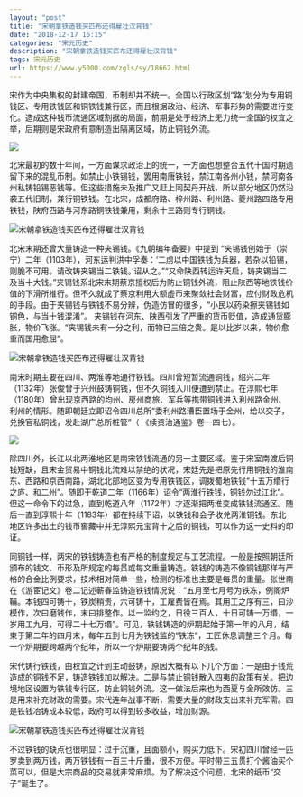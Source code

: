 ```yaml
---
layout: "post"
title: "宋朝拿铁造钱买匹布还得雇壮汉背钱"
date: "2018-12-17 16:15"
categories: "宋元历史"
description: "宋朝拿铁造钱买匹布还得雇壮汉背钱"
tags: 宋元历史
url: https://www.y5000.com/zgls/sy/18662.html
---
```






宋作为中央集权的封建帝国，币制却并不统一。全国以行政区划“路”划分为专用铜钱区、专用铁钱区和铜铁钱兼行区，而且根据政治、经济、军事形势的需要进行变化。造成这种钱币流通区域割据的局面，前期是处于经济上无力统一全国的权宜之举，后期则是宋政府有意制造出隔离区域，防止铜钱外流。

![](https://img.y5000.com/uploads/allimg/170406/0943425607-0.jpg)

北宋最初的数十年间，一方面谋求政治上的统一，一方面也想整合五代十国时期遗留下来的混乱币制。如禁止小铁锡钱，罢用南唐铁钱，禁江南各州小钱，禁河南各州私铸铅锡恶钱等。但这些措施未及推广又赶上同契丹开战，所以部分地区仍然沿袭五代旧制，兼行铜铁钱。在北宋，成都府路、梓州路、利州路、夔州路四路专用铁钱，陕府西路与河东路铜铁钱兼用，剩余十三路则专行铜钱。

![宋朝拿铁造钱买匹布还得雇壮汉背钱](/uploads/allimg/170406/6-1F406093229464.JPG)

北宋末期还曾大量铸造一种夹锡钱。《九朝编年备要》中提到
“夹锡钱创始于（崇宁）二年（1103年），河东运判洪中孚奏：‘二虏以中国铁钱为兵器，若杂以铅锡，则脆不可用。请改铸夹锡当二铁钱。’诏从之。”“又命陕西转运许天启，铸夹锡当二及当十大钱。”夹锡钱系北宋末期蔡京擅权后为防止铜钱外流，阻止陕西等地铁钱价值的下滑所推行。但不久就成了蔡京利用大额虚币来聚敛社会财富，应付财政危机的手段。由于夹锡钱与铁钱不易分辨，伪造仿冒的很多，“小民以药染擦夹锡钱如铜色，与当十钱混淆”。
夹锡钱在河东、陕西引发了严重的货币贬值，造成通货膨胀，物价飞涨。“夹锡钱未有一分之利，而物已三倍之贵。是以比岁以来，物价愈重而国用愈屈”。

![宋朝拿铁造钱买匹布还得雇壮汉背钱](/uploads/allimg/170406/6-1F406093305N6.JPG)

南宋时期主要在四川、两淮等地通行铁钱。四川曾短暂流通铜钱，绍兴二年（1132年）张俊曾于兴州鼓铸铜钱，但不久铜钱入川便遭到禁止。在淳熙七年（1180年）曾出现京西路的均州、房州商旅、军兵等携带铜钱进入利州路金州、利州的情形。随即朝廷立即诏令四川总所“委利州路漕臣置场于金州，给以交子，兑换官私铜钱，发赴湖广总所桩管”（
《续资治通鉴》卷一四七）。

![](https://img.y5000.com/uploads/allimg/170406/0943422420-1.jpg)

除四川外，长江以北两淮地区是南宋铁钱流通的另一主要区域。鉴于宋室南渡后铜钱短缺，且宋金贸易中铜钱北流难以禁绝的状况，宋廷先是把原先行用铜钱的淮南东、西路和京西南路，湖北北部地区变为专用铁钱区，调拨蜀地铁钱“十五万缗行之庐、和二州”。随即于乾道二年（1166年）诏令“两淮行铁钱，铜钱勿过江北”。但这一命令下的过急，直到乾道八年（1172年）才逐渐把两淮变成铁钱流通区。随后一直到淳熙十年（1183年）都在持续下诏，以铁钱和会子收兑两淮铜钱。东北地区许多出土的钱币窖藏中并无淳熙元宝背十之后的铜钱，可以作为这一史料的印证。

同铜钱一样，两宋的铁钱铸造也有严格的制度规定与工艺流程。一般是按照朝廷所颁布的钱文、币形及所规定的每贯或每文重量铸造。铁钱的铸造不像铜钱那样有严格的合金比例要求，技术相对简单一些，检测的标准也主要是每贯的重量。张世南在《游宦记文》卷二记述蕲春监铸造铁钱情况说：“五月至七月号为铁冻，例阁炉鞴。本钱四可铸十，铁炭稍贵，六可铸十，工雇费皆在焉。其用工之序有三，曰沙模作，次曰磨钱作，末曰排整作。以一监约之，日役三百人，十日可铸一万缗，一岁用工九月，可得二十七万缗”。可见，铁钱铸造的炉期起始于第一年的八月，结束于第二年的四月末，每年五到七月为铁钱监的“铁冻”，工匠休息调整三个月。每一个炉期要跨越两个纪年，所以一个炉期要铸两个纪年的钱。

宋代铸行铁钱，由权宜之计到主动鼓铸，原因大概有以下几个方面：一是由于钱荒造成的铜钱不足，铸造铁钱加以解决。二是与禁止铜钱散入四夷的政策有关。把边境地区设置为铁钱专行区，防止铜钱外流。这一做法后来也为西夏与金所效仿。三是用来补充财政的需要。宋代连年战事不断，需要大量的财政支出来补充军需。四是铁钱冶铸成本较低，政府可以得到较多收益，增加财源。

![宋朝拿铁造钱买匹布还得雇壮汉背钱](/uploads/allimg/170406/6-1F40609343X17.JPG)

不过铁钱的缺点也很明显：过于沉重，且面额小，购买力低下。宋初四川曾经一匹罗卖到两万钱，两万铁钱有一百三十斤重，很不方便。平时带三五贯打个酱油买个菜可以，但是大宗商品的交易就非常麻烦。为了解决这个问题，北宋的纸币“交子”诞生了。
